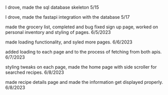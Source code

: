 I drove, made the sql database skeleton 5/15

I drove, made the fastapi integration with the database 5/17

made the grocery list, completed and bug fixed sign up page, worked on personal inventory and styling of pages. 6/5/2023

made loading functionality, and syled more pages. 6/6/2023

added loading to each page and to the process of fetching from both apis. 6/7/2023

styling tweaks on each page, made the home page with side scroller for searched recipes. 6/8/2023

made recipe details page and made the information get displayed properly. 6/8/2023
